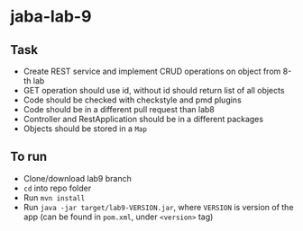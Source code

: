 # jaba-lab-9

## Task 
  + Create REST service and implement CRUD operations on object from 8-th lab
  + GET operation should use id, without id should return list of all objects
  + Code should be checked with checkstyle and pmd plugins
  + Code should be in a different pull request than lab8
  + Controller and RestApplication should be in a different packages
  + Objects should be stored in a `Map`
 
## To run
  + Clone/download lab9 branch
  + `cd` into repo folder
  + Run `mvn install`
  + Run `java -jar target/lab9-VERSION.jar`, where `VERSION` is version of the app
    (can be found in `pom.xml`, under `<version>` tag)